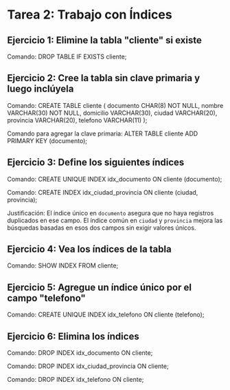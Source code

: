 # Tarea 2: Trabajo con Índices

## Ejercicio 1: Elimine la tabla "cliente" si existe

Comando:
DROP TABLE IF EXISTS cliente;

## Ejercicio 2: Cree la tabla sin clave primaria y luego inclúyela

Comando:
CREATE TABLE cliente (
    documento CHAR(8) NOT NULL,
    nombre VARCHAR(30) NOT NULL,
    domicilio VARCHAR(30),
    ciudad VARCHAR(20),
    provincia VARCHAR(20),
    telefono VARCHAR(11)
);

Comando para agregar la clave primaria:
ALTER TABLE cliente ADD PRIMARY KEY (documento);

## Ejercicio 3: Define los siguientes índices

Comando:
CREATE UNIQUE INDEX idx_documento ON cliente (documento);

Comando:
CREATE INDEX idx_ciudad_provincia ON cliente (ciudad, provincia);

Justificación:
El índice único en `documento` asegura que no haya registros duplicados en ese campo. El índice común en `ciudad` y `provincia` mejora las búsquedas basadas en esos dos campos sin exigir valores únicos.

## Ejercicio 4: Vea los índices de la tabla

Comando:
SHOW INDEX FROM cliente;

## Ejercicio 5: Agregue un índice único por el campo "telefono"

Comando:
CREATE UNIQUE INDEX idx_telefono ON cliente (telefono);

## Ejercicio 6: Elimina los índices

Comando:
DROP INDEX idx_documento ON cliente;

Comando:
DROP INDEX idx_ciudad_provincia ON cliente;

Comando:
DROP INDEX idx_telefono ON cliente;
